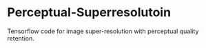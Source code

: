 # Perceptual-Superresolutoin
Tensorflow code for image super-resolution with perceptual quality retention.
